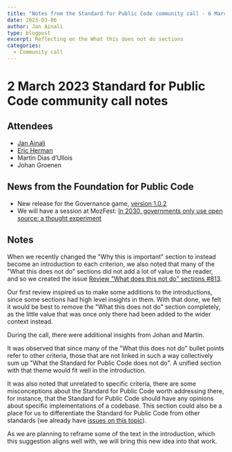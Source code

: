 ```yaml
---
title: "Notes from the Standard for Public Code community call - 6 March 2023"
date: 2023-03-06
author: Jan Ainali
type: blogpost
excerpt: Reflecting on the What this does not do sections
categories:
  - Community call
---
```


# 2 March 2023 Standard for Public Code community call notes

## Attendees

* [Jan Ainali](https://publiccode.net/who-we-are/team/jan-ainali.html)
* [Eric Herman](https://publiccode.net/who-we-are/team/eric-herman.html)
* Martin Dias d’Ullois
* Johan Groenen

## News from the Foundation for Public Code

* New release for the Governance game, [version 1.0.2](https://github.com/publiccodenet/governance-game/releases/tag/1.0.2)
* We will have a session at MozFest: [In 2030, governments only use open source: a thought experiment](https://schedule.mozillafestival.org/session/BRR3GV-1)

## Notes

When we recently changed the "Why this is important" section to instead become an introduction to each criterion, we also noted that many of the "What this does not do" sections did not add a lot of value to the reader, and so we created the issue [Review "What does this not do" sections #813](https://github.com/publiccodenet/standard/issues/813).

Our first review inspired us to make some additions to the introductions, since some sections had high level insights in them. With that done, we felt it would be best to remove the "What this does not do"  section completely, as the little value that was once only there had been added to the wider context instead.

During the call, there were additional insights from Johan and Martin.

It was observed that since many of the "What this does not do" bullet points refer to other criteria, those that are not linked in such a way collectively sum up "What the Standard for Public Code does not do". A unified section with that theme would fit well in the introduction.

It was also noted that unrelated to specific criteria, there are some misconceptions about the Standard for Public Code worth addressing there, for instance, that the Standard for Public Code should have any opinions about specific implementations of a codebase. This section could also be a place for us to differentiate the Standard for Public Code from other standards (we already have [issues on this topic](https://github.com/publiccodenet/standard/issues/200)).

As we are planning to reframe some of the text in the introduction, which this suggestion aligns well with, we will bring this new idea into that work.
